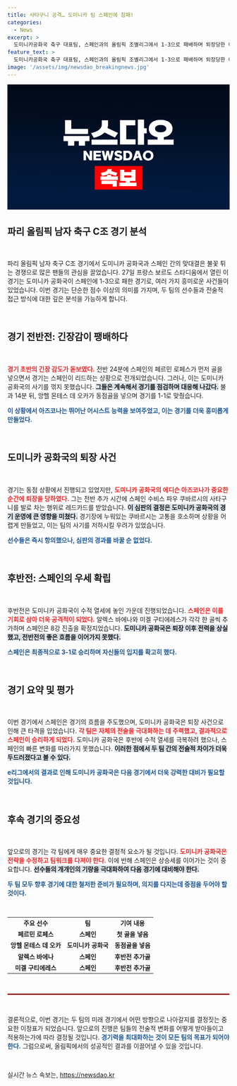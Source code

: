 ```yaml
---
title: 사타구니 공격… 도미니카 팀 스페인에 참패!
categories:
  - News
excerpt: >
  도미니카공화국 축구 대표팀, 스페인과의 올림픽 조별리그에서 1-3으로 패배하며 퇴장당한 아즈코나의 충격적인 사타구니 폭행 사건! 경기를 뒤흔든 이 순간, 그 전개는 어땠을까?
feature_text: >
  도미니카공화국 축구 대표팀, 스페인과의 올림픽 조별리그에서 1-3으로 패배하며 퇴장당한 아즈코나의 충격적인 사타구니 폭행 사건! 경기를 뒤흔든 이 순간, 그 전개는 어땠을까?
image: '/assets/img/newsdao_breakingnews.jpg'
---
```


<p><img src="/assets/img/newsdao_breakingnews.jpg" alt="ranknews 속보" /></p>

<h2 data-ke-size="size26">파리 올림픽 남자 축구 C조 경기 분석</h2>

<p data-ke-size="size16">&nbsp;</p>

<p data-ke-size="size16">파리 올림픽 남자 축구 C조 경기에서 도미니카 공화국과 스페인 간의 맞대결은 불꽃 튀는 경쟁으로 많은 팬들의 관심을 끌었습니다. 27일 프랑스 보르도 스타디움에서 열린 이 경기는 도미니카 공화국이 스페인에 1-3으로 패한 경기로, 여러 가지 흥미로운 사건들이 있었습니다. 이번 경기는 단순한 점수 이상의 의미를 가지며, 두 팀의 선수들과 전술적 접근 방식에 대한 깊은 분석을 가능하게 합니다.</p>

<p data-ke-size="size16">&nbsp;</p>

<h2 data-ke-size="size26">경기 전반전: 긴장감이 팽배하다</h2>

<p data-ke-size="size16">&nbsp;</p>

<p><b><span style="color: #ee2323;">경기 초반의 긴장 감도가 돋보였다.</span></b> 전반 24분에 스페인의 페르민 로페스가 먼저 골을 넣으면서 경기는 스페인이 리드하는 상황으로 전개되었습니다. 그러나, 이는 도미니카 공화국의 사기를 꺾지 못했습니다. <b><span style="background-color: #21538527;">그들은 계속해서 경기를 점검하며 대응해 나갔다.</span></b> 불과 14분 뒤, 앙헬 몬테스 데 오카가 동점골을 넣으며 경기를 1-1로 맞췄습니다.</p>

<p><b><span style="color: #1a5490;">이 상황에서 아즈코나는 뛰어난 어시스트 능력을 보여주었고, 이는 경기를 더욱 흥미롭게 만들었다.</span></b> </p>

<p data-ke-size="size16">&nbsp;</p>

<h2 data-ke-size="size26">도미니카 공화국의 퇴장 사건</h2>

<p data-ke-size="size16">&nbsp;</p>

<p>경기는 동점 상황에서 진행되고 있었지만, <b><span style="color: #ee2323;">도미니카 공화국의 에디슨 아즈코나가 중요한 순간에 퇴장을 당하였다.</span></b> 그는 전반 추가 시간에 스페인 수비스 파우 쿠바르시의 사타구니를 발로 차는 행위로 레드카드를 받았습니다. <b><span style="background-color: #21538527;">이 심판의 결정은 도미니카 공화국의 경기 운영에 큰 영향을 미쳤다.</span></b> 경기장에 누워있는 쿠바르시는 고통을 호소하며 상황을 어렵게 만들었고, 이는 팀의 사기를 저하시킬 우려가 있었습니다.</p>

<p><b><span style="color: #1a5490;">선수들은 즉시 항의했으나, 심판의 경과를 바꿀 순 없었다.</span></b> </p>

<p data-ke-size="size16">&nbsp;</p>

<h2 data-ke-size="size26">후반전: 스페인의 우세 확립</h2>

<p data-ke-size="size16">&nbsp;</p>

<p>후반전은 도미니카 공화국이 수적 열세에 놓인 가운데 진행되었습니다. <b><span style="color: #ee2323;">스페인은 이를 기회로 삼아 더욱 공격적이 되었다.</span></b> 알렉스 바에나와 미겔 구티에레스가 각각 한 골씩 추가하며 스페인은 8강 진출을 확정지었습니다. <b><span style="background-color: #21538527;">도미니카 공화국은 퇴장 이후 전력을 상실했고, 전반전의 좋은 흐름을 이어가지 못했다.</span></b></p>

<p><b><span style="color: #1a5490;">스페인은 최종적으로 3-1로 승리하며 자신들의 입지를 확고히 했다.</span></b> </p>

<p data-ke-size="size16">&nbsp;</p>

<h2 data-ke-size="size26">경기 요약 및 평가</h2>

<p data-ke-size="size16">&nbsp;</p>

<p>이번 경기에서 스페인은 경기의 흐름을 주도했으며, 도미니카 공화국은 퇴장 사건으로 인해 큰 타격을 입었습니다. <b><span style="color: #ee2323;">각 팀은 자체의 전술을 극대화하는 데 주력했고, 결과적으로 스페인이 승리하게 되었다.</span></b> 도미니카 공화국은 후반에 수적 열세를 극복하려 했으나, 스페인의 빠른 변화를 따라가지 못했습니다. <b><span style="background-color: #21538527;">이러한 점에서 두 팀 간의 전술적 차이가 더욱 두드러졌다고 볼 수 있다.</span></b></p>

<p><b><span style="color: #1a5490;">e리그에서의 결과로 인해 도미니카 공화국은 다음 경기에서 더욱 강력한 대비가 필요할 것입니다.</span></b> </p>

<p data-ke-size="size16">&nbsp;</p>

<h2 data-ke-size="size26">후속 경기의 중요성</h2>

<p data-ke-size="size16">&nbsp;</p>

<p>앞으로의 경기는 각 팀에게 매우 중요한 결정적 요소가 될 것입니다. <b><span style="color: #ee2323;">도미니카 공화국은 전략을 수정하고 팀워크를 다져야 한다.</span></b> 이에 반해 스페인은 상승세를 이어가는 것이 중요합니다. <b><span style="background-color: #21538527;">선수들의 개개인의 기량을 극대화하여 다음 경기에 대비해야 한다.</span></b></p>

<p><b><span style="color: #1a5490;">두 팀 모두 향후 경기에 대한 철저한 준비가 필요하며, 의지를 다지는데 중점을 두어야 할 것이다.</span></b> </p>

<p data-ke-size="size16">&nbsp;</p>

<table style="width: 100%;">
  <tr>
    <td style="text-align: center; height: 17px;"><b>주요 선수</b></td>
    <td style="text-align: center; height: 17px;"><b>팀</b></td>
    <td style="text-align: center; height: 17px;"><b>기여 내용</b></td>
  </tr>
  <tr>
    <td style="text-align: center; height: 17px;"><b>페르민 로페스</b></td>
    <td style="text-align: center; height: 17px;"><b>스페인</b></td>
    <td style="text-align: center; height: 17px;"><b>첫 골을 넣음</b></td>
  </tr>
  <tr>
    <td style="text-align: center; height: 17px;"><b>앙헬 몬테스 데 오카</b></td>
    <td style="text-align: center; height: 17px;"><b>도미니카 공화국</b></td>
    <td style="text-align: center; height: 17px;"><b>동점골을 넣음</b></td>
  </tr>
  <tr>
    <td style="text-align: center; height: 17px;"><b>알렉스 바에나</b></td>
    <td style="text-align: center; height: 17px;"><b>스페인</b></td>
    <td style="text-align: center; height: 17px;"><b>후반전 추가골</b></td>
  </tr>
  <tr>
    <td style="text-align: center; height: 17px;"><b>미겔 구티에레스</b></td>
    <td style="text-align: center; height: 17px;"><b>스페인</b></td>
    <td style="text-align: center; height: 17px;"><b>후반전 추가골</b></td>
  </tr>
</table>

<p data-ke-size="size16">&nbsp;</p>

<hr style="border: 1px solid #ee2323;">

<p data-ke-size="size16">&nbsp;</p>

<p data-ke-size="size16">결론적으로, 이번 경기는 두 팀의 미래 경기에서 어떤 방향으로 나아갈지를 결정짓는 중요한 이정표가 되었습니다. 앞으로의 진행은 팀들의 전술적 변화를 어떻게 받아들이고 적용하는가에 따라 결정될 것입니다. <b><span style="color: #1a5490;">경기력을 최대화하는 것이 모든 팀의 목표가 되어야 한다.</span></b> 그럼으로써, 올림픽에서의 성공적인 결과를 이끌어낼 수 있을 것입니다.</p>

<p data-ke-size="size16">&nbsp;</p>
실시간 뉴스 속보는, <a href="https://newsdao.kr" rel="dofollow">https://newsdao.kr</a>


